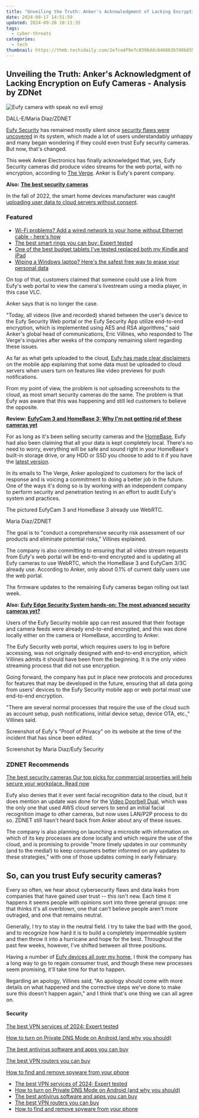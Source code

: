 ```yaml
---
title: "Unveiling the Truth: Anker's Acknowledgment of Lacking Encryption on Eufy Cameras - Analysis by ZDNet"
date: 2024-09-17 14:51:59
updated: 2024-09-20 10:11:35
tags:
  - cyber-threats
categories:
  - tech
thumbnail: https://thmb.techidaily.com/2e7cadf9e7c8396ddc846863b7d8b8551ba6b8c7abac3eec6dd5274d2d66a517.jpg
---
```


## Unveiling the Truth: Anker's Acknowledgment of Lacking Encryption on Eufy Cameras - Analysis by ZDNet

![Eufy camera with speak no evil emoji](https://www.zdnet.com/a/img/resize/41634300f1d0dc8fd51717d10c087b282f6e8698/2022/12/19/63a4599e-df2e-488f-a066-be8689cf8292/eufy-security-speak-no-emoji.jpg?auto=webp&width=1280)

DALL-E/Maria Diaz/ZDNET

[Eufy Security](https://www.anrdoezrs.net/links/9041660/type/dlg/sid/zd-%5F%5FCOM%5FCLICK%5FID%5F%5F-dtp/https://us.eufy.com/collections/security) has remained mostly silent since [security flaws were uncovered](https://www.zdnet.com/article/eufys-security-cameras-send-data-to-the-cloud-without-consent-and-thats-not-the-worst-part/) in its system, which made a lot of users understandably unhappy and many began wondering if they could even trust Eufy security cameras. But now, that's changed.

This week Anker Electronics has finally acknowledged that, yes, Eufy Security cameras did produce video streams for the web portal, with no encryption, according to [The Verge](https://www.theverge.com/23573362/anker-eufy-security-camera-answers-encryption). Anker is Eufy's parent company. 

**Also:** [**The best security cameras**](https://www.zdnet.com/home-and-office/smart-home/best-security-camera/)

In the fall of 2022, the smart home devices manufacturer was caught [uploading user data to cloud servers without consent](https://www.zdnet.com/article/eufys-security-cameras-send-data-to-the-cloud-without-consent-and-thats-not-the-worst-part/). 

### Featured

* [Wi-Fi problems? Add a wired network to your home without Ethernet cable - here's how](https://www.zdnet.com/article/wi-fi-problems-how-to-add-a-wired-network-to-your-home-without-ethernet-cable/)
* [The best smart rings you can buy: Expert tested](https://www.zdnet.com/article/best-smart-ring/)
* [One of the best budget tablets I've tested replaced both my Kindle and iPad](https://www.zdnet.com/article/one-of-the-best-budget-tablets-ive-tested-replaced-bot-my-kindle-and-ipad/)
* [Wiping a Windows laptop? Here's the safest free way to erase your personal data](https://www.zdnet.com/article/wiping-a-windows-laptop-heres-the-safest-free-way-to-erase-your-personal-data/)

On top of that, customers claimed that someone could use a link from Eufy's web portal to view the camera's livestream using a media player, in this case VLC. 

Anker says that is no longer the case.

"Today, all videos (live and recorded) shared between the user's device to the Eufy Security Web portal or the Eufy Security App utilize end-to-end encryption, which is implemented using AES and RSA algorithms," said Anker's global head of communications, Eric Villines, who responded to The Verge's inquiries after weeks of the company remaining silent regarding these issues.

As far as what gets uploaded to the cloud, [Eufy has made clear disclaimers](https://www.zdnet.com/home-and-office/smart-home/eufy-responds-to-security-concerns/) on the mobile app explaining that some data must be uploaded to cloud servers when users turn on features like video previews for push notifications.

From my point of view, the problem is not uploading screenshots to the cloud, as most smart security cameras do the same. The problem is that Eufy was aware that this was happening and still led customers to believe the opposite. 

**Review:** [**EufyCam 3 and HomeBase 3: Why I'm not getting rid of these cameras yet**](https://www.zdnet.com/home-and-office/smart-home/eufycam-3-homebase-3-review/)

For as long as it's been selling security cameras and the [HomeBase](https://buy.geni.us/Proxy.ashx?TSID=368250&GR%5FURL=https%3A%2F%2Fwww.amazon.com%2Fdp%2FB099RX62SC%3Ftag%3Dzd-buy-button-20%26ascsubtag%3D%5F%5FCOM%5FCLICK%5FID%5F%5F%7C9c94752a-22a2-4c2b-b7ca-8394901e3711%7Cdtp&dtb=1), Eufy had also been claiming that all your data is kept completely local. There's no need to worry, everything will be safe and sound right in your HomeBase's built-in storage drive, or any HDD or SSD you choose to add to it if you have the [latest version](https://buy.geni.us/Proxy.ashx?TSID=368250&GR%5FURL=https%3A%2F%2Fwww.amazon.com%2Feufy-Expandable-Compatibility-Military-Grade-Encryption%2Fdp%2FB0B7MN5DRQ%3Ftag%3Dzd-buy-button-20%26ascsubtag%3D%5F%5FCOM%5FCLICK%5FID%5F%5F%7C9c94752a-22a2-4c2b-b7ca-8394901e3711%7Cdtp&dtb=1).

In its emails to The Verge, Anker apologized to customers for the lack of response and is voicing a commitment to doing a better job in the future. One of the ways it's doing so is by working with an independent company to perform security and penetration testing in an effort to audit Eufy's system and practices. 

The pictured EufyCam 3 and HomeBase 3 already use WebRTC.

Maria Diaz/ZDNET

The goal is to "conduct a comprehensive security risk assessment of our products and eliminate potential risks," Villines explained.

The company is also committing to ensuring that all video stream requests from Eufy's web portal will be end-to-end encrypted and is updating all Eufy cameras to use WebRTC, which the HomeBase 3 and EufyCam 3/3C already use. According to Anker, only about 0.1% of current daily users use the web portal.

The firmware updates to the remaining Eufy cameras began rolling out last week. 

**Also:** [**Eufy Edge Security System hands-on: The most advanced security cameras yet?**](https://www.zdnet.com/home-and-office/smart-home/eufy-edge-security-system-hands-on/)

Users of the Eufy Security mobile app can rest assured that their footage and camera feeds were already end-to-end encrypted, and this was done locally either on the camera or HomeBase, according to Anker. 

The Eufy Security web portal, which requires users to log in before accessing, was not originally designed with end-to-end encryption, which Villines admits it should have been from the beginning. It is the only video streaming process that did not use encryption.

Going forward, the company has put in place new protocols and procedures for features that may be developed in the future, ensuring that all data going from users' devices to the Eufy Security mobile app or web portal must use end-to-end encryption.

"There are several normal processes that require the use of the cloud such as account setup, push notifications, initial device setup, device OTA, etc.," Villines said. 

Screenshot of Eufy's "Proof of Privacy" on its website at the time of the incident that has since been edited.

Screenshot by Maria Diaz/Eufy Security

### **ZDNET** Recommends

[The best security cameras Our top picks for commercial properties will help secure your workplace.  Read now](https://www.zdnet.com/article/best-security-camera/)

Eufy also denies that it ever sent facial recognition data to the cloud, but it does mention an update was done for the [Video Doorbell Dual](https://buy.geni.us/Proxy.ashx?TSID=368250&GR%5FURL=https%3A%2F%2Fwww.amazon.com%2Feufy-Security-Battery-Powered-Detection-Recognition%2Fdp%2FB099RX62SC%2F%3Ftag%3Dzd-buy-button-20%26ascsubtag%3D%5F%5FCOM%5FCLICK%5FID%5F%5F%7C9c94752a-22a2-4c2b-b7ca-8394901e3711%7Cdtp&dtb=1), which was the only one that used AWS cloud servers to send an initial facial recognition image to other cameras, but now uses LAN/P2P process to do so. ZDNET still hasn't heard back from Anker about any of these issues. 

The company is also planning on launching a microsite with information on which of its key processes are done locally and which require the use of the cloud, and is promising to provide "more timely updates in our community (and to the media!) to keep consumers better informed on any updates to these strategies," with one of those updates coming in early February.

## So, can you trust Eufy security cameras?

Every so often, we hear about cybersecurity flaws and data leaks from companies that have gained user trust -- this isn't new. Each time it happens it seems people with opinions sort into three general groups: one that thinks it's all overblown, one that can't believe people aren't more outraged, and one that remains neutral. 

Generally, I try to stay in the neutral field. I try to take the bad with the good, and to recognize how hard it is to build a completely impermeable system and then throw it into a hurricane and hope for the best. Throughout the past few weeks, however, I've shifted between all three positions.

Having a number of [Eufy devices all over my home](https://www.zdnet.com/home-and-office/smart-home/eufycam-3-homebase-3-review/), I think the company has a long way to go to regain consumer trust, and though these new processes seem promising, it'll take time for that to happen.

Regarding an apology, Villines said, "An apology should come with more details on what happened and the corrective steps we've done to make sure this doesn't happen again," and I think that's one thing we can all agree on.

#### Security

[The best VPN services of 2024: Expert tested](https://www.zdnet.com/article/best-vpn/ "The best VPN services of 2024: Expert tested")

[How to turn on Private DNS Mode on Android (and why you should)](https://www.zdnet.com/article/how-to-turn-on-private-dns-mode-on-android-and-why-you-should/ "How to turn on Private DNS Mode on Android (and why you should)")

[The best antivirus software and apps you can buy](https://www.zdnet.com/article/best-antivirus/ "The best antivirus software and apps you can buy")

[The best VPN routers you can buy](https://www.zdnet.com/article/best-vpn-router/ "The best VPN routers you can buy")

[How to find and remove spyware from your phone](https://www.zdnet.com/article/how-to-find-and-remove-spyware-from-your-phone/ "How to find and remove spyware from your phone")

* [The best VPN services of 2024: Expert tested](https://www.zdnet.com/article/best-vpn/ "The best VPN services of 2024: Expert tested")
* [How to turn on Private DNS Mode on Android (and why you should)](https://www.zdnet.com/article/how-to-turn-on-private-dns-mode-on-android-and-why-you-should/ "How to turn on Private DNS Mode on Android (and why you should)")
* [The best antivirus software and apps you can buy](https://www.zdnet.com/article/best-antivirus/ "The best antivirus software and apps you can buy")
* [The best VPN routers you can buy](https://www.zdnet.com/article/best-vpn-router/ "The best VPN routers you can buy")
* [How to find and remove spyware from your phone](https://www.zdnet.com/article/how-to-find-and-remove-spyware-from-your-phone/ "How to find and remove spyware from your phone")

<ins class="adsbygoogle"
     style="display:block"
     data-ad-format="autorelaxed"
     data-ad-client="ca-pub-7571918770474297"
     data-ad-slot="1223367746"></ins>



<ins class="adsbygoogle"
     style="display:block"
     data-ad-client="ca-pub-7571918770474297"
     data-ad-slot="8358498916"
     data-ad-format="auto"
     data-full-width-responsive="true"></ins>
